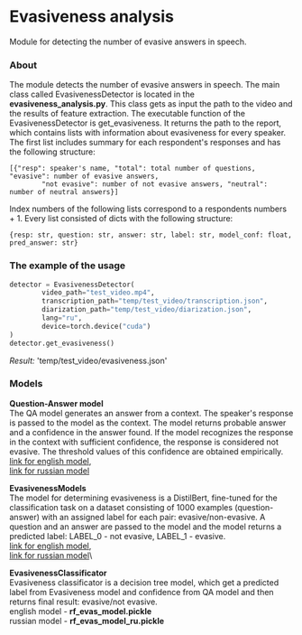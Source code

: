 ﻿# Evasiveness analysis
Module for detecting the number of evasive answers in speech.

### About

The module detects the number of evasive answers in speech.
The main class called EvasivenessDetector is located in the <b>evasiveness_analysis.py</b>.
This class gets as input the path to the video and the results of feature extraction.
The executable function of the EvasivenessDetector is get_evasiveness.
It returns the path to the report, which contains lists with information about evasiveness for every speaker.\
The first list includes summary for each respondent's responses and has the following structure:
```
[{"resp": speaker's name, "total": total number of questions, "evasive": number of evasive answers,
        "not evasive": number of not evasive answers, "neutral": number of neutral answers}]
```
Index numbers of the following lists correspond to a respondents numbers + 1. Every list consisted of
        dicts with the following structure:
```
{resp: str, question: str, answer: str, label: str, model_conf: float, pred_answer: str}
```

### The example of the usage

```python
detector = EvasivenessDetector(
        video_path="test_video.mp4",
        transcription_path="temp/test_video/transcription.json",
        diarization_path="temp/test_video/diarization.json",
        lang="ru",
        device=torch.device("cuda")
)
detector.get_evasiveness()
```
*Result:* 'temp/test_video/evasiveness.json'

### Models
**Question-Answer model**\
The QA model generates an answer from a context.
The speaker's response is passed to the model as the context.
The model returns probable answer and a confidence in the answer found.
If the model recognizes the response in the context with sufficient confidence,
the response is considered not evasive.
The threshold values of this confidence are obtained empirically.\
[link for english model](https://huggingface.co/deepset/roberta-base-squad2),\
[link for russian model](https://huggingface.co/mrm8488/bert-multi-cased-finetuned-xquadv1)

**EvasivenessModels**\
The model for determining evasiveness is a DistilBert, fine-tuned for
the classification task on a dataset consisting of 1000 examples
(question-answer) with an assigned label for each pair: evasive/non-evasive.
A question and an answer are passed to the model and the model returns a predicted
label: LABEL_0 - not evasive, LABEL_1 - evasive.\
[link for english model](https://huggingface.co/alenaa/evasiveness),\
[link for russian model](https://huggingface.co/alenaa/ru_evasiveness)\

**EvasivenessClassificator**\
Evasiveness classificator is a decision tree model, which get a predicted label
from Evasiveness model and confidence from QA model and then returns final result:
evasive/not evasive.\
english model - **rf_evas_model.pickle** \
russian model - **rf_evas_model_ru.pickle**
